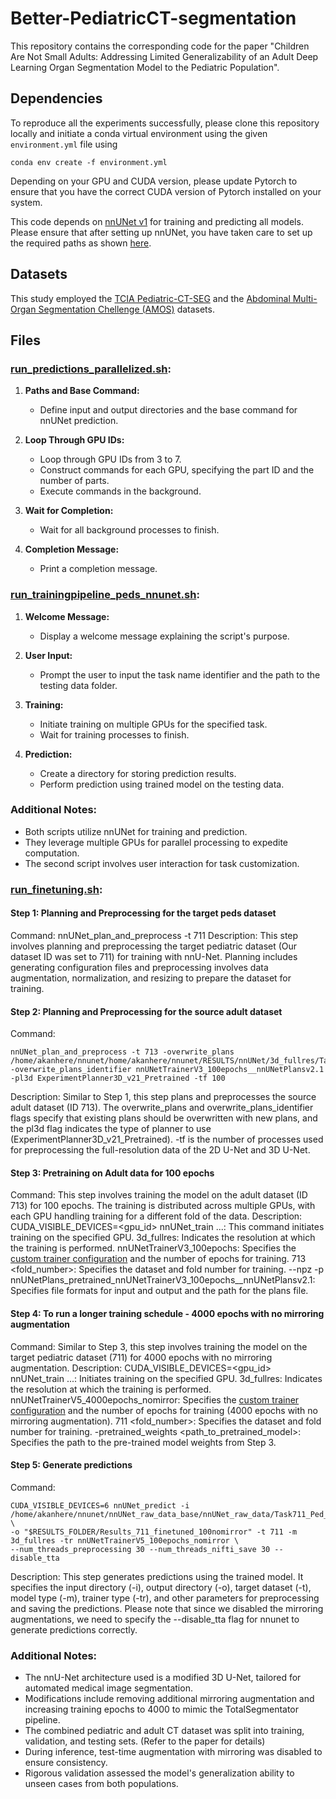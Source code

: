 # Better-PediatricCT-segmentation

This repository contains the corresponding code for the paper "Children Are Not Small Adults: Addressing Limited Generalizability of an Adult Deep Learning Organ Segmentation Model to the Pediatric Population". 

## Dependencies
To reproduce all the experiments successfully, please clone this repository locally and initiate a conda virtual environment using the given `environment.yml` file using 

```
conda env create -f environment.yml
```

Depending on your GPU and CUDA version, please update Pytorch to ensure that you have the correct CUDA version of Pytorch installed on your system.

This code depends on [nnUNet v1](https://github.com/MIC-DKFZ/nnUNet/tree/nnunetv1) for training and predicting all models. Please ensure that after setting up nnUNet, you have taken care to set up the required paths as shown [here](https://github.com/MIC-DKFZ/nnUNet/blob/nnunetv1/documentation/setting_up_paths.md).

## Datasets

This study employed the [TCIA Pediatric-CT-SEG](https://wiki.cancerimagingarchive.net/pages/viewpage.action?pageId=89096588) and the [Abdominal Multi-Organ Segmentation Chellenge (AMOS)](https://amos22.grand-challenge.org/) datasets. 

## Files

### [run_predictions_parallelized.sh](https://github.com/UM2ii/Better-PediatricCT-segmentation/blob/main/run_predictions_parallelized.sh):

1. **Paths and Base Command:**
   - Define input and output directories and the base command for nnUNet prediction.

2. **Loop Through GPU IDs:**
   - Loop through GPU IDs from 3 to 7.
   - Construct commands for each GPU, specifying the part ID and the number of parts.
   - Execute commands in the background.

3. **Wait for Completion:**
   - Wait for all background processes to finish.

4. **Completion Message:**
   - Print a completion message.

### [run_trainingpipeline_peds_nnunet.sh](https://github.com/UM2ii/Better-PediatricCT-segmentation/blob/main/run_trainingpipeline_peds_nnunet.sh):

1. **Welcome Message:**
   - Display a welcome message explaining the script's purpose.

2. **User Input:**
   - Prompt the user to input the task name identifier and the path to the testing data folder.

3. **Training:**
   - Initiate training on multiple GPUs for the specified task.
   - Wait for training processes to finish.

4. **Prediction:**
   - Create a directory for storing prediction results.
   - Perform prediction using trained model on the testing data.

### Additional Notes:
- Both scripts utilize nnUNet for training and prediction.
- They leverage multiple GPUs for parallel processing to expedite computation.
- The second script involves user interaction for task customization.

### [run_finetuning.sh](https://github.com/UM2ii/Better-PediatricCT-segmentation/blob/main/run_finetuning.sh):

#### Step 1: Planning and Preprocessing for the target peds dataset
Command: nnUNet_plan_and_preprocess -t 711
Description: This step involves planning and preprocessing the target pediatric dataset (Our dataset ID was set to 711) for training with nnU-Net. Planning includes generating configuration files and preprocessing involves data augmentation, normalization, and resizing to prepare the dataset for training.

#### Step 2: Planning and Preprocessing for the source adult dataset
Command: 
```
nnUNet_plan_and_preprocess -t 713 -overwrite_plans /home/akanhere/nnunet/home/akanhere/nnunet/RESULTS/nnUNet/3d_fullres/Task711_Ped_Fresh/nnUNetTrainerV3_100epochs__nnUNetPlansv2.1/plans.pkl -overwrite_plans_identifier nnUNetTrainerV3_100epochs__nnUNetPlansv2.1 -pl3d ExperimentPlanner3D_v21_Pretrained -tf 100
```
Description: Similar to Step 1, this step plans and preprocesses the source adult dataset (ID 713). The overwrite_plans and overwrite_plans_identifier flags specify that existing plans should be overwritten with new plans, and the pl3d flag indicates the type of planner to use (ExperimentPlanner3D_v21_Pretrained). -tf is the number of processes used for preprocessing the full-resolution data of the 2D U-Net and 3D U-Net.

#### Step 3: Pretraining on Adult data for 100 epochs
Command: This step involves training the model on the adult dataset (ID 713) for 100 epochs. The training is distributed across multiple GPUs, with each GPU handling training for a different fold of the data.
Description:
CUDA_VISIBLE_DEVICES=<gpu_id> nnUNet_train ...: This command initiates training on the specified GPU.
3d_fullres: Indicates the resolution at which the training is performed.
nnUNetTrainerV3_100epochs: Specifies the [custom trainer configuration]() and the number of epochs for training.
713 <fold_number>: Specifies the dataset and fold number for training.
--npz -p nnUNetPlans_pretrained_nnUNetTrainerV3_100epochs__nnUNetPlansv2.1: Specifies file formats for input and output and the path for the plans file.

#### Step 4: To run a longer training schedule - 4000 epochs with no mirroring augmentation
Command: Similar to Step 3, this step involves training the model on the target pediatric dataset (711) for 4000 epochs with no mirroring augmentation.
Description:
CUDA_VISIBLE_DEVICES=<gpu_id> nnUNet_train ...: Initiates training on the specified GPU.
3d_fullres: Indicates the resolution at which the training is performed.
nnUNetTrainerV5_4000epochs_nomirror: Specifies the [custom trainer configuration]() and the number of epochs for training (4000 epochs with no mirroring augmentation).
711 <fold_number>: Specifies the dataset and fold number for training.
-pretrained_weights <path_to_pretrained_model>: Specifies the path to the pre-trained model weights from Step 3.
#### Step 5: Generate predictions
Command:
```
CUDA_VISIBLE_DEVICES=6 nnUNet_predict -i /home/akanhere/nnunet/nnUNet_raw_data_base/nnUNet_raw_data/Task711_Ped_Fresh/imagesTs \
-o "$RESULTS_FOLDER/Results_711_finetuned_100nomirror" -t 711 -m 3d_fullres -tr nnUNetTrainerV5_100epochs_nomirror \
--num_threads_preprocessing 30 --num_threads_nifti_save 30 --disable_tta
```
Description: This step generates predictions using the trained model. It specifies the input directory (-i), output directory (-o), target dataset (-t), model type (-m), trainer type (-tr), and other parameters for preprocessing and saving the predictions. Please note that since we disabled the mirroring augmentations, we need to specify the --disable_tta flag for nnunet to generate predictions correctly. 

### Additional Notes:
- The nnU-Net architecture used is a modified 3D U-Net, tailored for automated medical image segmentation.
- Modifications include removing additional mirroring augmentation and increasing training epochs to 4000 to mimic the TotalSegmentator pipeline.
- The combined pediatric and adult CT dataset was split into training, validation, and testing sets. (Refer to the paper for details)
- During inference, test-time augmentation with mirroring was disabled to ensure consistency.
- Rigorous validation assessed the model's generalization ability to unseen cases from both populations.
